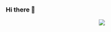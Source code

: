 ### Hi there 👋

<!--
**HarryYuysh/HarryYuysh** is a ✨ _special_ ✨ repository because its `README.md` (this file) appears on your GitHub profile.

Here are some ideas to get you started:

- 🔭 I’m currently working on ...
- 🌱 I’m currently learning ...
- 👯 I’m looking to collaborate on ...
- 🤔 I’m looking for help with ...
- 💬 Ask me about ...
- 📫 How to reach me: ...
- 😄 Pronouns: ...
- ⚡ Fun fact: ...
--><div align="center"> <img src="https://metrics.lecoq.io/sun0225SUN?template=classic&config.timezone=Asia%2FShanghai"> </div>

